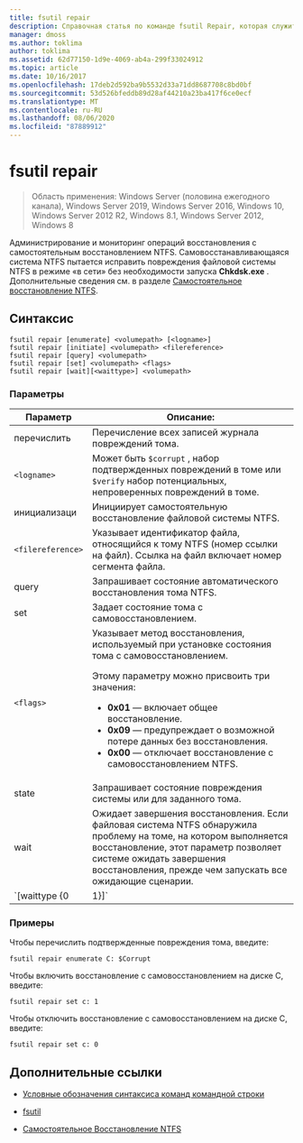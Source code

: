 ```yaml
---
title: fsutil repair
description: Справочная статья по команде fsutil Repair, которая служит для администрирования и мониторинга операций восстановления с самостоятельным восстановлением NTFS.
manager: dmoss
ms.author: toklima
author: toklima
ms.assetid: 62d77150-1d9e-4069-ab4a-299f33024912
ms.topic: article
ms.date: 10/16/2017
ms.openlocfilehash: 17deb2d592ba9b5532d33a71dd8687708c8bd0bf
ms.sourcegitcommit: 53d526bfeddb89d28af44210a23ba417f6ce0ecf
ms.translationtype: MT
ms.contentlocale: ru-RU
ms.lasthandoff: 08/06/2020
ms.locfileid: "87889912"
---
```

# <a name="fsutil-repair"></a>fsutil repair

> Область применения: Windows Server (половина ежегодного канала), Windows Server 2019, Windows Server 2016, Windows 10, Windows Server 2012 R2, Windows 8.1, Windows Server 2012, Windows 8

Администрирование и мониторинг операций восстановления с самостоятельным восстановлением NTFS. Самовосстанавливающаяся система NTFS пытается исправить повреждения файловой системы NTFS в режиме «в сети» без необходимости запуска **Chkdsk.exe** . Дополнительные сведения см. в разделе [Самостоятельное восстановление NTFS](/previous-versions/windows/it-pro/windows-server-2008-r2-and-2008/cc771388(v=ws.10)).

## <a name="syntax"></a>Синтаксис

```
fsutil repair [enumerate] <volumepath> [<logname>]
fsutil repair [initiate] <volumepath> <filereference>
fsutil repair [query] <volumepath>
fsutil repair [set] <volumepath> <flags>
fsutil repair [wait][<waittype>] <volumepath>

```

### <a name="parameters"></a>Параметры

| Параметр | Описание: |
| --------- | ----------- |
| перечислить | Перечисление всех записей журнала повреждений тома. |
| `<logname>` | Может быть `$corrupt` , набор подтвержденных повреждений в томе или `$verify` набор потенциальных, непроверенных повреждений в томе. |
| инициализаци | Инициирует самостоятельную восстановление файловой системы NTFS. |
| `<filereference>` | Указывает идентификатор файла, относящийся к тому NTFS (номер ссылки на файл). Ссылка на файл включает номер сегмента файла. |
| query | Запрашивает состояние автоматического восстановления тома NTFS. |
| set | Задает состояние тома с самовосстановлением. |
| `<flags>` | Указывает метод восстановления, используемый при установке состояния тома с самовосстановлением.<p>Этому параметру можно присвоить три значения:<ul><li>**0x01** — включает общее восстановление.</li><li>**0x09** — предупреждает о возможной потере данных без восстановления.</li><li>**0x00** — отключает восстановление с самовосстановлением NTFS.</li></ul> |
| state | Запрашивает состояние повреждения системы или для заданного тома. |
| wait | Ожидает завершения восстановления. Если файловая система NTFS обнаружила проблему на томе, на котором выполняется восстановление, этот параметр позволяет системе ожидать завершения восстановления, прежде чем запускать все ожидающие сценарии. |
| `[waittype {0|1}]` | Указывает, следует ли ожидать завершения текущего восстановления или ожидать завершения всех операций по восстановлению. Для параметра *столбцы waittype* можно задать следующие значения:<ul><li>**0** — ожидание завершения всех исправлений. (значение по умолчанию)</li><li>**1** — ожидание завершения текущего восстановления.</li></ul> |

### <a name="examples"></a>Примеры

Чтобы перечислить подтвержденные повреждения тома, введите:

```
fsutil repair enumerate C: $Corrupt
```

Чтобы включить восстановление с самовосстановлением на диске C, введите:

```
fsutil repair set c: 1
```

Чтобы отключить восстановление с самовосстановлением на диске C, введите:

```
fsutil repair set c: 0
```

## <a name="additional-references"></a>Дополнительные ссылки

- [Условные обозначения синтаксиса команд командной строки](command-line-syntax-key.md)

- [fsutil](fsutil.md)

- [Самостоятельное Восстановление NTFS](/previous-versions/windows/it-pro/windows-server-2008-r2-and-2008/cc771388(v=ws.10))
